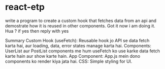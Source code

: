 # react-etp

write a program to create a custom hook that fetches data from an api and demostrate how it is reused in other components.
Got it now i am doing it.
Hua ? if yes then reply with yes

Summary
Custom Hook (useFetch): Reusable hook jo API se data fetch karta hai, aur loading, data, error states manage karta hai.
Components: UserList aur PostList components me hum useFetch ko use karke data fetch karte hain aur show karte hain.
App Component: App.js mein dono components ko render kiya jata hai.
CSS: Simple styling for UI.
